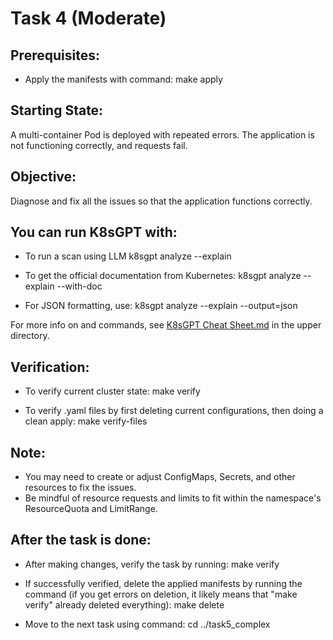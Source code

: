 # Task 4 (Moderate)

## Prerequisites:
- Apply the manifests with command:
make apply

## Starting State:
A multi-container Pod is deployed with repeated errors. The application is not functioning correctly, and requests fail.

## Objective:
Diagnose and fix all the issues so that the application functions correctly.

## You can run K8sGPT with:
- To run a scan using LLM
k8sgpt analyze --explain

- To get the official documentation from Kubernetes:
k8sgpt analyze --explain --with-doc

-  For JSON formatting, use:
k8sgpt analyze --explain --output=json

For more info on and commands, see [K8sGPT Cheat Sheet.md](../K8sGPT%20Cheat%20Sheet.md) in the upper directory.

## Verification:
- To verify current cluster state:
make verify

- To verify .yaml files by first deleting current configurations, then doing a clean apply:
make verify-files

## Note:
- You may need to create or adjust ConfigMaps, Secrets, and other resources to fix the issues.
- Be mindful of resource requests and limits to fit within the namespace's ResourceQuota and LimitRange.

## After the task is done:
- After making changes, verify the task by running:
make verify

- If successfully verified, delete the applied manifests by running the command (if you get errors on deletion, it likely means that "make verify" already deleted everything):
make delete

- Move to the next task using command:
cd ../task5_complex